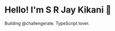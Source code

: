 <!-- Minimalist and simple README.md for srjaykikani -->

# Hello! I'm S R Jay Kikani 👋

Building @challengerate. TypeScript lover. 
